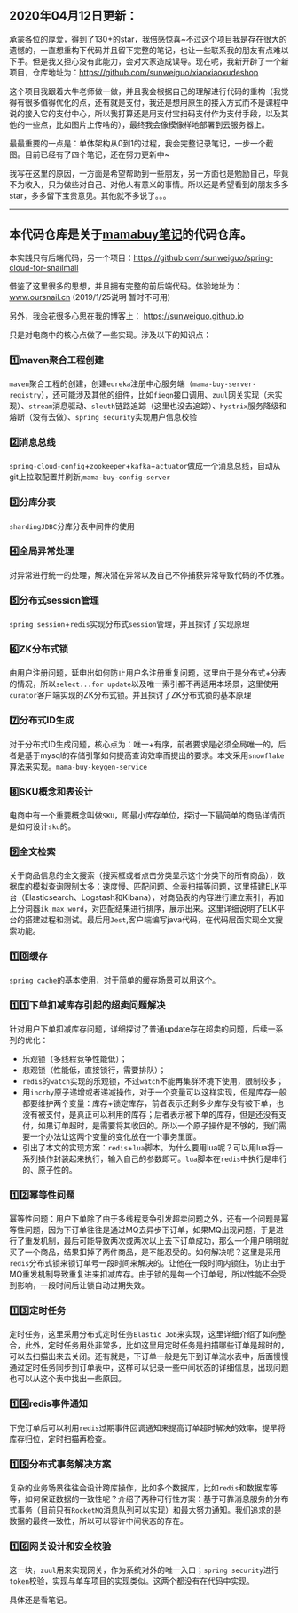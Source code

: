 ## 2020年04月12日更新：
承蒙各位的厚爱，得到了130+的star，我倍感惊喜~不过这个项目我是存在很大的遗憾的，一直想重构下代码并且留下完整的笔记，也让一些联系我的朋友有点难以下手。但是我又担心没有此能力，会对大家造成误导。现在呢，我新开辟了一个新项目，仓库地址为：https://github.com/sunweiguo/xiaoxiaoxudeshop

这个项目我跟着大牛老师做一做，并且我会根据自己的理解进行代码的重构（我觉得有很多值得优化的点，还有就是支付，我还是想用原生的接入方式而不是课程中说的接入它的支付中心，所以我打算还是用支付宝扫码支付作为支付手段，以及其他的一些点，比如图片上传啥的），最终我会像模像样地部署到云服务器上。

最最重要的一点是：单体架构从0到1的过程，我会完整记录笔记，一步一个截图。目前已经有了四个笔记，还在努力更新中~

我写在这里的原因，一方面是希望帮助到一些朋友，另一方面也是勉励自己，毕竟不为收入，只为做些对自己、对他人有意义的事情。所以还是希望看到的朋友多多star，多多留下宝贵意见。其他就不多说了。。。

---------------------------------

## 本代码仓库是关于[mamabuy笔记](https://github.com/sunweiguo/swgBook/tree/master/mamabuy)的代码仓库。

本实践只有后端代码，另一个项目：https://github.com/sunweiguo/spring-cloud-for-snailmall

借鉴了这里很多的思想，并且拥有完整的前后端代码。体验地址为：www.oursnail.cn (2019/1/25说明 暂时不可用)

另外，我会花很多心思在我的博客上： https://sunweiguo.github.io


只是对电商中的核心点做了一些实现。涉及以下的知识点：

### :one:maven聚合工程创建
`maven`聚合工程的创建，创建`eureka`注册中心服务端（`mama-buy-server-registry`），还可能涉及其他的组件，比如`fiegn`接口调用、`zuul`网关实现（未实现）、`stream`消息驱动、`sleuth`链路追踪（这里也没去追踪）、`hystrix`服务降级和熔断（没有去做）、`spring security`实现用户信息校验

### :two:消息总线
`spring-cloud-config`+`zookeeper`+`kafka`+`actuator`做成一个消息总线，自动从git上拉取配置并刷新,`mama-buy-config-server`

### :three:分库分表
`shardingJDBC`分库分表中间件的使用

### :four:全局异常处理
对异常进行统一的处理，解决潜在异常以及自己不停捕获异常导致代码的不优雅。

### :five:分布式session管理
`spring session`+`redis`实现分布式`session`管理，并且探讨了实现原理

### :six:ZK分布式锁
由用户注册问题，延申出如何防止用户名注册重复问题，这里由于是分布式+分表的情况，所以`select...for update`以及唯一索引都不再适用本场景，这里使用`curator`客户端实现的ZK分布式锁。并且探讨了ZK分布式锁的基本原理

### :seven:分布式ID生成
对于分布式ID生成问题，核心点为：唯一+有序，前者要求是必须全局唯一的，后者是基于mysql的存储引擎如何提高查询效率而提出的要求。本文采用`snowflake`算法来实现。`mama-buy-keygen-service`

### :eight:SKU概念和表设计
电商中有一个重要概念叫做`SKU`，即最小库存单位，探讨一下最简单的商品详情页是如何设计`sku`的。

### :nine:全文检索
关于商品信息的全文搜索（搜索框或者点击分类显示这个分类下的所有商品），数据库的模拟查询限制太多：速度慢、匹配问题、全表扫描等问题，这里搭建ELK平台（Elasticsearch、Logstash和Kibana），对商品表的内容进行建立索引，再加上分词器`ik_max_word`，对匹配结果进行排序，展示出来。这里详细说明了ELK平台的搭建过程和测试。最后用`Jest`,客户端编写java代码，在代码层面实现全文搜索功能。

### :one::zero:缓存
`spring cache`的基本使用，对于简单的缓存场景可以用这个。

### :one::one:下单扣减库存引起的超卖问题解决
针对用户下单扣减库存问题，详细探讨了普通update存在超卖的问题，后续一系列的优化：
   - 乐观锁（多线程竞争性能低）；
   - 悲观锁（性能低，直接锁行，需要排队）；
   - `redis`的`watch`实现的乐观锁，不过`watch`不能再集群环境下使用，限制较多；
   - 用`incrby`原子递增或者递减操作，对于一个变量可以这样实现，但是库存一般都要维护两个变量：库存+锁定库存，前者表示还剩多少库存没有被下单，也没有被支付，是真正可以利用的库存；后者表示被下单的库存，但是还没有支付，如果订单超时，是需要将其收回的。所以一个原子操作是不够的，我们需要一个办法让这两个变量的变化放在一个事务里面。
   - 引出了本文的实现方案：`redis`+`lua`脚本。为什么要用lua呢？可以用lua将一系列操作封装起来执行，输入自己的参数即可。`lua`脚本在`redis`中执行是串行的、原子性的。

### :one::two:幂等性问题
幂等性问题：用户下单除了由于多线程竞争引发超卖问题之外，还有一个问题是幂等性问题，因为下订单往往是通过MQ去异步下订单，如果MQ出现问题，于是进行了重发机制，最后可能导致两次或两次以上去下订单成功，那么一个用户明明就买了一个商品，结果扣掉了两件商品，是不能忍受的。如何解决呢？这里是采用`redis`分布式锁来锁订单号一段时间来解决的。让他在一段时间内锁住，防止由于MQ重发机制导致重复进来扣减库存。由于锁的是每一个订单号，所以性能不会受到影响，一段时间后让锁自动过期失效。

### :one::three:定时任务
定时任务，这里采用分布式定时任务`Elastic Job`来实现，这里详细介绍了如何整合，此外，定时任务用处非常多，比如这里用定时任务是扫描哪些订单是超时的，可以去扫描出来去关闭。还有就是，下订单一般是先下到订单流水表中，后面慢慢通过定时任务同步到订单表中，这样可以记录一些中间状态的详细信息，出现问题也可以从这个表中找出一些原因。

### :one::four:redis事件通知
下完订单后可以利用`redis`过期事件回调通知来提高订单超时解决的效率，提早将库存归位，定时扫描再检查。

### :one::five:分布式事务解决方案
复杂的业务场景往往会设计跨库操作，比如多个数据库，比如`redis`和数据库等等，如何保证数据的一致性呢？介绍了两种可行性方案：基于可靠消息服务的分布式事务（目前只有`RocketMQ`消息队列可以实现）和最大努力通知。我们追求的是数据的最终一致性，所以可以容许中间状态的存在。

### :one::six:网关设计和安全校验
这一块，`zuul`用来实现网关，作为系统对外的唯一入口；`spring security`进行`token`校验，实现与单车项目的实现类似。这两个都没有在代码中实现。

具体还是看笔记。
